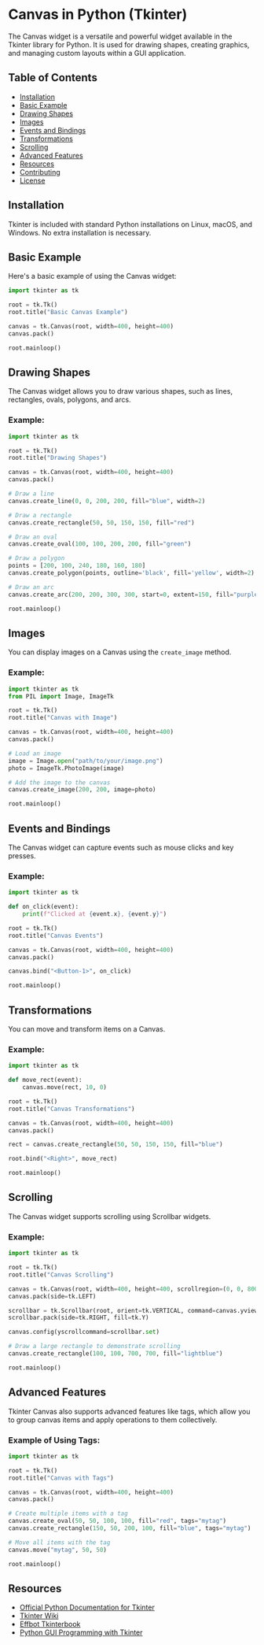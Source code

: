 
# Canvas in Python (Tkinter)

The Canvas widget is a versatile and powerful widget available in the Tkinter library for Python. It is used for drawing shapes, creating graphics, and managing custom layouts within a GUI application.

## Table of Contents

- [Installation](#installation)
- [Basic Example](#basic-example)
- [Drawing Shapes](#drawing-shapes)
- [Images](#images)
- [Events and Bindings](#events-and-bindings)
- [Transformations](#transformations)
- [Scrolling](#scrolling)
- [Advanced Features](#advanced-features)
- [Resources](#resources)
- [Contributing](#contributing)
- [License](#license)

## Installation

Tkinter is included with standard Python installations on Linux, macOS, and Windows. No extra installation is necessary.

## Basic Example

Here's a basic example of using the Canvas widget:

```python
import tkinter as tk

root = tk.Tk()
root.title("Basic Canvas Example")

canvas = tk.Canvas(root, width=400, height=400)
canvas.pack()

root.mainloop()
```

## Drawing Shapes

The Canvas widget allows you to draw various shapes, such as lines, rectangles, ovals, polygons, and arcs.

### Example:

```python
import tkinter as tk

root = tk.Tk()
root.title("Drawing Shapes")

canvas = tk.Canvas(root, width=400, height=400)
canvas.pack()

# Draw a line
canvas.create_line(0, 0, 200, 200, fill="blue", width=2)

# Draw a rectangle
canvas.create_rectangle(50, 50, 150, 150, fill="red")

# Draw an oval
canvas.create_oval(100, 100, 200, 200, fill="green")

# Draw a polygon
points = [200, 100, 240, 180, 160, 180]
canvas.create_polygon(points, outline='black', fill='yellow', width=2)

# Draw an arc
canvas.create_arc(200, 200, 300, 300, start=0, extent=150, fill="purple")

root.mainloop()
```

## Images

You can display images on a Canvas using the `create_image` method.

### Example:

```python
import tkinter as tk
from PIL import Image, ImageTk

root = tk.Tk()
root.title("Canvas with Image")

canvas = tk.Canvas(root, width=400, height=400)
canvas.pack()

# Load an image
image = Image.open("path/to/your/image.png")
photo = ImageTk.PhotoImage(image)

# Add the image to the canvas
canvas.create_image(200, 200, image=photo)

root.mainloop()
```

## Events and Bindings

The Canvas widget can capture events such as mouse clicks and key presses.

### Example:

```python
import tkinter as tk

def on_click(event):
    print(f"Clicked at {event.x}, {event.y}")

root = tk.Tk()
root.title("Canvas Events")

canvas = tk.Canvas(root, width=400, height=400)
canvas.pack()

canvas.bind("<Button-1>", on_click)

root.mainloop()
```

## Transformations

You can move and transform items on a Canvas.

### Example:

```python
import tkinter as tk

def move_rect(event):
    canvas.move(rect, 10, 0)

root = tk.Tk()
root.title("Canvas Transformations")

canvas = tk.Canvas(root, width=400, height=400)
canvas.pack()

rect = canvas.create_rectangle(50, 50, 150, 150, fill="blue")

root.bind("<Right>", move_rect)

root.mainloop()
```

## Scrolling

The Canvas widget supports scrolling using Scrollbar widgets.

### Example:

```python
import tkinter as tk

root = tk.Tk()
root.title("Canvas Scrolling")

canvas = tk.Canvas(root, width=400, height=400, scrollregion=(0, 0, 800, 800))
canvas.pack(side=tk.LEFT)

scrollbar = tk.Scrollbar(root, orient=tk.VERTICAL, command=canvas.yview)
scrollbar.pack(side=tk.RIGHT, fill=tk.Y)

canvas.config(yscrollcommand=scrollbar.set)

# Draw a large rectangle to demonstrate scrolling
canvas.create_rectangle(100, 100, 700, 700, fill="lightblue")

root.mainloop()
```

## Advanced Features

Tkinter Canvas also supports advanced features like tags, which allow you to group canvas items and apply operations to them collectively.

### Example of Using Tags:

```python
import tkinter as tk

root = tk.Tk()
root.title("Canvas with Tags")

canvas = tk.Canvas(root, width=400, height=400)
canvas.pack()

# Create multiple items with a tag
canvas.create_oval(50, 50, 100, 100, fill="red", tags="mytag")
canvas.create_rectangle(150, 50, 200, 100, fill="blue", tags="mytag")

# Move all items with the tag
canvas.move("mytag", 50, 50)

root.mainloop()
```

## Resources

- [Official Python Documentation for Tkinter](https://docs.python.org/3/library/tk.html)
- [Tkinter Wiki](https://wiki.python.org/moin/TkInter)
- [Effbot Tkinterbook](http://effbot.org/tkinterbook/)
- [Python GUI Programming with Tkinter](https://realpython.com/python-gui-tkinter/)